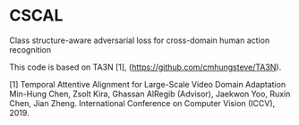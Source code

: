 # CSCAL
Class structure-aware adversarial loss for cross-domain human action recognition

This code is based on TA3N [1],  (https://github.com/cmhungsteve/TA3N). 

[1] Temporal Attentive Alignment for Large-Scale Video Domain Adaptation Min-Hung Chen, Zsolt Kira, Ghassan AlRegib (Advisor), Jaekwon Yoo, Ruxin Chen, Jian Zheng. International Conference on Computer Vision (ICCV), 2019.
